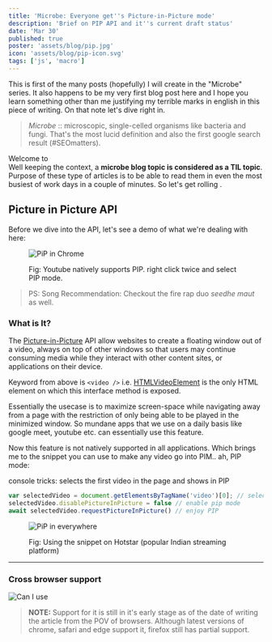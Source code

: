 ```yaml
---
title: 'Microbe: Everyone get''s Picture-in-Picture mode'
description: 'Brief on PIP API and it''s current draft status'
date: 'Mar 30'
published: true
poster: 'assets/blog/pip.jpg'
icon: 'assets/blog/pip-icon.svg'
tags: ['js', 'macro']
---
```


This is first of the many posts (hopefully) I will create in the "Microbe" series. It also happens to be my very first blog post here and I hope you learn something other than me justifying my terrible marks in english in this piece of writing. On that note let's dive right in.    

>  *Microbe* :: microscopic, single-celled organisms like bacteria and fungi. That's the most lucid definition and also the first google search result (#SEOmatters).

Welcome to  
 Well keeping the context, a **microbe blog topic is considered as a TIL topic**. Purpose of these type of articles is to be able to read them in even the most busiest of work days in a couple of minutes. So let's get rolling .

## Picture in Picture API

Before we dive into the API, let's see a demo of what we're dealing with here:


<figure>

![PiP in Chrome](assets/blog/gif1.gif)
<figcaption>Fig: Youtube natively supports PIP. right click twice and select PIP mode. </figcaption>

</figure>

>  PS: Song Recommendation: Checkout the fire rap duo *seedhe maut* as well.


### What is It?


The [Picture-in-Picture](https://developer.mozilla.org/en-US/docs/Web/API/Picture-in-Picture_API) API allow websites to create a floating window out of a video, always on top of other windows so that users may continue consuming media while they interact with other content sites, or applications on their device. 

Keyword from above is `<video />` i.e. [HTMLVideoElement](https://developer.mozilla.org/en-US/docs/Web/API/HTMLVideoElement) is the only HTML element on which this interface method is exposed.

Essentially the usecase is to maximize screen-space while navigating away from a page with the restriction of only being able to be played in the minimized window. So mundane apps that we use on a daily basis like google meet, youtube etc. can essentially use this feature. 

Now this feature is not natively supported in all applications. Which brings me to the snippet you can use to make any video go into PIM.. ah, PIP mode:



<p class="codeblock-title">console tricks: selects the first video in the page and shows in PIP</p>

```js
var selectedVideo = document.getElementsByTagName('video')[0]; // selects the first video, can also select by classname/id if multiple videos are playing on the same page
selectedVideo.disablePictureInPicture = false // enable pip mode 
await selectedVideo.requestPictureInPicture() // enjoy PIP
```


<figure>

![PiP in everywhere](assets/blog/gif2.gif)
<figcaption>Fig: Using the snippet on Hotstar (popular Indian streaming platform)</figcaption>

</figure>

---


### Cross browser support

![Can I use](assets/blog/pip-caniuse.png)


> **NOTE:** Support for it is still in it's early stage as of the date of writing the article from the POV of browsers.
> Although latest versions of chrome, safari and edge support it, firefox still has partial support.

